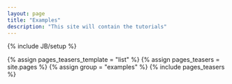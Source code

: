 ```yaml
---
layout: page
title: "Examples"
description: "This site will contain the tutorials"
---
```

{% include JB/setup %}

{% assign pages_teasers_template = "list" %}
{% assign pages_teasers = site.pages %}
{% assign group = "examples" %}
{% include pages_teasers %}
